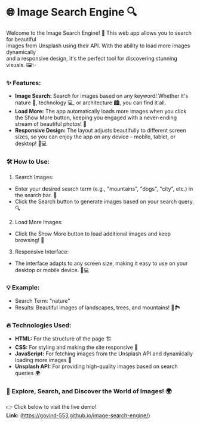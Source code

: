# 🌐 Image Search Engine 🔍
Welcome to the Image Search Engine! 🚀 This web app allows you to search for beautiful<br>
images from Unsplash using their API. With the ability to load more images dynamically<br>
and a responsive design, it's the perfect tool for discovering stunning visuals. 🖼️✨

### ✨ Features:
* **Image Search:** Search for images based on any keyword! Whether it's nature 🌳, technology 💻,
or architecture 🏙️, you can find it all.
* **Load More:** The app automatically loads more images when you click the Show More button, 
keeping you engaged with a never-ending stream of beautiful photos! 🔄
* **Responsive Design:** The layout adjusts beautifully to different screen sizes, so you can 
enjoy the app on any device – mobile, tablet, or desktop! 📱💻

### 🛠️ How to Use:
1. Search Images:
* Enter your desired search term (e.g., "mountains", "dogs", "city", etc.) in the search bar. 🧐
* Click the Search button to generate images based on your search query. 🔍
2. Load More Images:
* Click the Show More button to load additional images and keep browsing! 🌠
3. Responsive Interface:
* The interface adapts to any screen size, making it easy to use on your desktop or mobile device. 📱💻

### 💡 Example:
* Search Term: "nature"
* Results: Beautiful images of landscapes, trees, and mountains! 🌳🏞️

### 🔥 Technologies Used:
* **HTML:** For the structure of the page 🏗️
* **CSS:** For styling and making the site responsive 🎨
* **JavaScript:** For fetching images from the Unsplash API and dynamically loading more images 🔄
* **Unsplash API:** For providing high-quality images based on search queries 🌍

### 🚀 Explore, Search, and Discover the World of Images! 🌍
👉 Click below to visit the live demo!<br>
**Link:** (https://govind-553.github.io/image-search-engine/)
